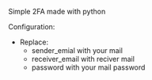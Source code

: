Simple 2FA made with python



Configuration:
- Replace:
	- sender_emial with your mail
	- receiver_email with reciver mail
	- password with your mail password


